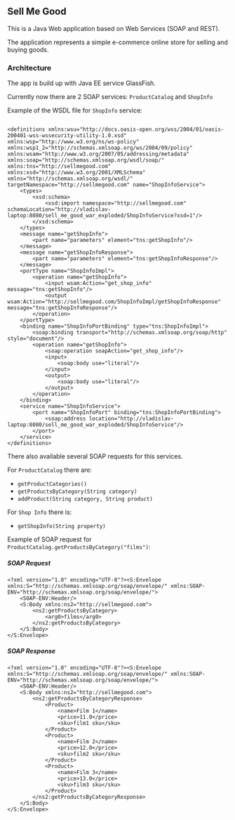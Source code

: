 ## Sell Me Good

This is a Java Web application based on Web Services (SOAP and REST).

The application represents a simple e-commerce online store for selling and buying goods.

### Architecture

The app is build up with Java EE service GlassFish.

Currently now there are 2 SOAP services: ```ProductCatalog``` and ```ShopInfo```

Example of the WSDL file for ```ShopInfo``` service:
```$xslt

<definitions xmlns:wsu="http://docs.oasis-open.org/wss/2004/01/oasis-200401-wss-wssecurity-utility-1.0.xsd" xmlns:wsp="http://www.w3.org/ns/ws-policy" xmlns:wsp1_2="http://schemas.xmlsoap.org/ws/2004/09/policy" xmlns:wsam="http://www.w3.org/2007/05/addressing/metadata" xmlns:soap="http://schemas.xmlsoap.org/wsdl/soap/" xmlns:tns="http://sellmegood.com" xmlns:xsd="http://www.w3.org/2001/XMLSchema" xmlns="http://schemas.xmlsoap.org/wsdl/" targetNamespace="http://sellmegood.com" name="ShopInfoService">
    <types>
        <xsd:schema>
            <xsd:import namespace="http://sellmegood.com" schemaLocation="http://vladislav-laptop:8080/sell_me_good_war_exploded/ShopInfoService?xsd=1"/>
        </xsd:schema>
    </types>
    <message name="getShopInfo">
        <part name="parameters" element="tns:getShopInfo"/>
    </message>
    <message name="getShopInfoResponse">
        <part name="parameters" element="tns:getShopInfoResponse"/>
    </message>
    <portType name="ShopInfoImpl">
        <operation name="getShopInfo">
            <input wsam:Action="get_shop_info" message="tns:getShopInfo"/>
            <output wsam:Action="http://sellmegood.com/ShopInfoImpl/getShopInfoResponse" message="tns:getShopInfoResponse"/>
        </operation>
    </portType>
    <binding name="ShopInfoPortBinding" type="tns:ShopInfoImpl">
        <soap:binding transport="http://schemas.xmlsoap.org/soap/http" style="document"/>
        <operation name="getShopInfo">
            <soap:operation soapAction="get_shop_info"/>
            <input>
                <soap:body use="literal"/>
            </input>
            <output>
                <soap:body use="literal"/>
            </output>
        </operation>
    </binding>
    <service name="ShopInfoService">
        <port name="ShopInfoPort" binding="tns:ShopInfoPortBinding">
            <soap:address location="http://vladislav-laptop:8080/sell_me_good_war_exploded/ShopInfoService"/>
        </port>
    </service>
</definitions>
```

There also available several SOAP requests for this services.

For ```ProductCatalog``` there are:

- ```getProductCategories()```
- ```getProductsByCategory(String category)```
- ```addProduct(String category, String product)```

For ```Shop Info``` there is:
- ```getShopInfo(String property)```

Example of SOAP request for ```ProductCatalog.getProductsByCategory("films")```:
##### SOAP Request
```$xslt
<?xml version="1.0" encoding="UTF-8"?><S:Envelope xmlns:S="http://schemas.xmlsoap.org/soap/envelope/" xmlns:SOAP-ENV="http://schemas.xmlsoap.org/soap/envelope/">
    <SOAP-ENV:Header/>
    <S:Body xmlns:ns2="http://sellmegood.com">
        <ns2:getProductsByCategory>
            <arg0>films</arg0>
        </ns2:getProductsByCategory>
    </S:Body>
</S:Envelope>
```
##### SOAP Response
```$xslt
<?xml version="1.0" encoding="UTF-8"?><S:Envelope xmlns:S="http://schemas.xmlsoap.org/soap/envelope/" xmlns:SOAP-ENV="http://schemas.xmlsoap.org/soap/envelope/">
    <SOAP-ENV:Header/>
    <S:Body xmlns:ns2="http://sellmegood.com">
        <ns2:getProductsByCategoryResponse>
            <Product>
                <name>Film 1</name>
                <price>11.0</price>
                <sku>film1 sku</sku>
            </Product>
            <Product>
                <name>Film 2</name>
                <price>12.0</price>
                <sku>film2 sku</sku>
            </Product>
            <Product>
                <name>Film 3</name>
                <price>13.0</price>
                <sku>film3 sku</sku>
            </Product>
        </ns2:getProductsByCategoryResponse>
    </S:Body>
</S:Envelope>
```
